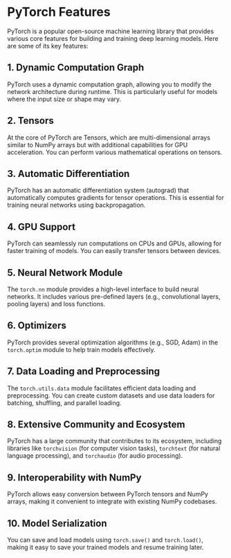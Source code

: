 # PyTorch Features

PyTorch is a popular open-source machine learning library that provides various core features for building and training deep learning models. Here are some of its key features:

## 1. Dynamic Computation Graph
PyTorch uses a dynamic computation graph, allowing you to modify the network architecture during runtime. This is particularly useful for models where the input size or shape may vary.

## 2. Tensors
At the core of PyTorch are Tensors, which are multi-dimensional arrays similar to NumPy arrays but with additional capabilities for GPU acceleration. You can perform various mathematical operations on tensors.

## 3. Automatic Differentiation
PyTorch has an automatic differentiation system (autograd) that automatically computes gradients for tensor operations. This is essential for training neural networks using backpropagation.

## 4. GPU Support
PyTorch can seamlessly run computations on CPUs and GPUs, allowing for faster training of models. You can easily transfer tensors between devices.

## 5. Neural Network Module
The `torch.nn` module provides a high-level interface to build neural networks. It includes various pre-defined layers (e.g., convolutional layers, pooling layers) and loss functions.

## 6. Optimizers
PyTorch provides several optimization algorithms (e.g., SGD, Adam) in the `torch.optim` module to help train models effectively.

## 7. Data Loading and Preprocessing
The `torch.utils.data` module facilitates efficient data loading and preprocessing. You can create custom datasets and use data loaders for batching, shuffling, and parallel loading.

## 8. Extensive Community and Ecosystem
PyTorch has a large community that contributes to its ecosystem, including libraries like `torchvision` (for computer vision tasks), `torchtext` (for natural language processing), and `torchaudio` (for audio processing).

## 9. Interoperability with NumPy
PyTorch allows easy conversion between PyTorch tensors and NumPy arrays, making it convenient to integrate with existing NumPy codebases.

## 10. Model Serialization
You can save and load models using `torch.save()` and `torch.load()`, making it easy to save your trained models and resume training later.
